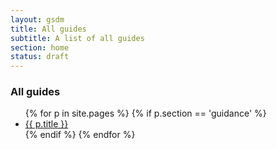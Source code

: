 ```yaml
---
layout: gsdm
title: All guides
subtitle: A list of all guides
section: home
status: draft
---
```


<div class="topic">
  <h3>All guides</h3>
<ul>
{% for p in site.pages %}
  {% if p.section == 'guidance' %}
  <li> 
      <a href="{{ p.url }}" title="{{ p.subtitle }}">{{ p.title }}</a>
  </li>
  {% endif %}
{% endfor %}
</ul>